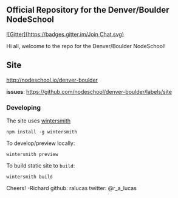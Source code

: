 Official Repository for the Denver/Boulder NodeSchool
---
[![Gitter](https://badges.gitter.im/Join Chat.svg)](https://gitter.im/nodeschool/denver-boulder?utm_source=badge&utm_medium=badge&utm_campaign=pr-badge&utm_content=badge)

Hi all, welcome to the repo for the Denver/Boulder NodeSchool!

## Site

http://nodeschool.io/denver-boulder

**issues**: https://github.com/nodeschool/denver-boulder/labels/site

### Developing

The site uses [wintersmith][wintersmith]

```shell
npm install -g wintersmith
```

To develop/preview locally:

```shell
wintersmith preview
```

To build static site to `build`:

```shell
wintersmith build
```

Cheers!
-Richard
github: ralucas
twitter: @r_a_lucas

[wintersmith]: https://github.com/jnordberg/wintersmith
